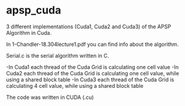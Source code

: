 # apsp_cuda

3 different implementations (Cuda1, Cuda2 and Cuda3) of the APSP Algorithm in Cuda.

In 1-Chandler-18.304lecture1.pdf you can find info about the algorithm.

Serial.c is the serial algorithm written in C.

-In Cuda1 each thread of the Cuda Grid is calculating one cell value
-In Cuda2 each thread of the Cuda Grid is calculating one cell value, while using a shared block table
-In Cuda3 each thread of the Cuda Grid is calculating 4 cell value, while using a shared block table

The code was written in CUDA (.cu)
